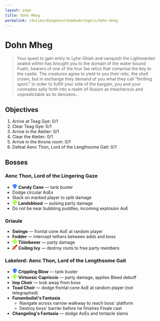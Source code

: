 ```yaml
---
layout: page
title: Dohn Mheg
permalink: /duties/dungeons/shadowbringers/dohn-mheg
---
```


# Dohn Mheg

> Your quest to gain entry to Lyhe Ghiah and vanquish the Lightwarden sealed within has brought you to the domain of the water-bound Fuath, bearers of one of the four fae relics that comprise the key to the castle. The creatures agree to yield to you their relic, the shell crown, but in exchange they demand of you what they call "thrilling sport." In order to fulfill your side of the bargain, you and your comrades sally forth into a realm of illusion as treacherous and unpredictable as its denizens...

## Objectives

1. Arrive at Teag Gye: 0/1
2. Clear Teag Gye: 0/1
3. Arrive in the Atelier: 0/1
4. Clear the Atelier: 0/1
5. Arrive in the throne room: 0/1
6. Defeat Aenc Thon, Lord of the Lengthsome Gait: 0/1

## Bosses

### Aenc Thon, Lord of the Lingering Gaze

- ![](/assets/icons/role-tank.png) **Candy Cane** — tank buster
- Dodge circular AoEs
- Stack on marked player to split damage
- ![](/assets/icons/role-healer.png) **Landsblood** — pulsing party damage
- Do not be near bubbling puddles, incoming explosion AoE

### Griaule

- **Swinge** — frontal cone AoE at random player
- **Fodder** — intercept tethers between adds and boss
- ![](/assets/icons/role-healer.png) **Tiiimbeeer** — party damage
- ![](/assets/icons/role-dps.png) **Coiling Ivy** — destroy roots to free party members

### Lakelord: Aenc Thon, Lord of the Lengthsome Gait

- ![](/assets/icons/role-tank.png) **Crippling Blow** — tank buster
- ![](/assets/icons/role-healer.png) **Virtuosic Capriccio** — party damage, applies Bleed debuff
- **Imp Choir** — look away from boss
- **Toad Choir** — dodge frontal cone AoE at random player (not telegraphed)
- **Funambulist's Fantasia**
  - Navigate across narrow walkway to reach boss' platform
  - Destroy boss' barrier before he finishes Finale cast
- **Changeling's Fantasia** — dodge AoEs and tentacle slams

